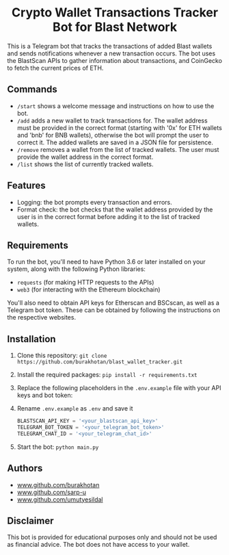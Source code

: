 <h1 align="center">
Crypto Wallet Transactions Tracker Bot for Blast Network
</h1>



This is a Telegram bot that tracks the transactions of added Blast wallets and sends notifications whenever a new transaction occurs. The bot uses the BlastScan APIs to gather information about transactions, and CoinGecko to fetch the current prices of ETH.

## Commands

- `/start` shows a welcome message and instructions on how to use the bot.
- `/add` adds a new wallet to track transactions for. The wallet address must be provided in the correct format (starting with '0x' for ETH wallets and 'bnb' for BNB wallets), otherwise the bot will prompt the user to correct it. The added wallets are saved in a JSON file for persistence.
- `/remove` removes a wallet from the list of tracked wallets. The user must provide the wallet address in the correct format.
- `/list` shows the list of currently tracked wallets.

## Features

- Logging: the bot prompts every transaction and errors.
- Format check: the bot checks that the wallet address provided by the user is in the correct format before adding it to the list of tracked wallets.

## Requirements

To run the bot, you'll need to have Python 3.6 or later installed on your system, along with the following Python libraries:

- `requests` (for making HTTP requests to the APIs)
- `web3` (for interacting with the Ethereum blockchain)

You'll also need to obtain API keys for Etherscan and BSCscan, as well as a Telegram bot token. These can be obtained by following the instructions on the respective websites.

## Installation

1. Clone this repository: `git clone https://github.com/burakhotan/blast_wallet_tracker.git`
2. Install the required packages: `pip install -r requirements.txt`
3. Replace the following placeholders in the `.env.example` file with your API keys and bot token:
4. Rename `.env.example` as `.env` and save it

    ```python
    BLASTSCAN_API_KEY = '<your_blastscan_api_key>'
    TELEGRAM_BOT_TOKEN = '<your_telegram_bot_token>'
    TELEGRAM_CHAT_ID = '<your_telegram_chat_id>'
    ```
4. Start the bot: `python main.py`

## Authors
- www.github.com/burakhotan
- www.github.com/sarp-u
- www.github.com/umutyesildal

## Disclaimer

This bot is provided for educational purposes only and should not be used as financial advice. The bot does not have access to your wallet.
